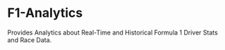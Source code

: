 # F1-Analytics
Provides Analytics about Real-Time and Historical Formula 1 Driver Stats and Race Data.
